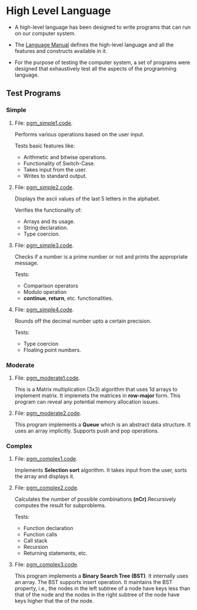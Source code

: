 # High Level Language

* A high-level language has been designed to write programs that can run on our computer system.

* The [Language Manual](https://github.com/PandaKing9660/RISC_Vs_US/blob/main/High_Level_Language/Language%20Manual.pdf) defines the high-level language and all the features and constructs available in it.

* For the purpose of testing the computer system, a set of programs were designed that exhaustively test all the aspects of the programming language. 


## Test Programs

### Simple 

1. File: [pgm_simple1.code](https://github.com/PandaKing9660/RISC_Vs_US/blob/main/High_Level_Language/pgm_simple1.code). 

    Performs various operations based on the user input. 
    
    Tests basic features like:
    * Arithmetic and bitwise operations.
    * Functionality of Switch-Case.
    * Takes input from the user.
    * Writes to standard output.


2. File: [pgm_simple2.code](https://github.com/PandaKing9660/RISC_Vs_US/blob/main/High_Level_Language/pgm_simple2.code). 

    Displays the ascii values of the last 5 letters in the alphabet.

    Verifies the functionality of:
    * Arrays and its usage.
    * String declaration.
    * Type coercion.

3. File: [pgm_simple3.code](https://github.com/PandaKing9660/RISC_Vs_US/blob/main/High_Level_Language/pgm_simple3.code). 

    Checks if a number is a prime number or not and prints the appropriate message.

    Tests: 
    * Comparison operators
    * Modulo operation
    * **continue**, **return**, etc. functionalities.

4. File: [pgm_simple4.code](https://github.com/PandaKing9660/RISC_Vs_US/blob/main/High_Level_Language/pgm_simple4.code). 

    Rounds off the decimal number upto a certain precision.

    Tests: 
    * Type coercion
    * Floating point numbers.

### Moderate 

1. File: [pgm_moderate1.code](https://github.com/PandaKing9660/RISC_Vs_US/blob/main/High_Level_Language/pgm_moderate1.code). 
    
    This is a Matrix multiplication (3x3) algorithm that uses 1d arrays to implement matrix. It implemets the matrices in **row-major** form. This program can reveal any potential memory allocation issues.

2. File: [pgm_moderate2.code](https://github.com/PandaKing9660/RISC_Vs_US/blob/main/High_Level_Language/pgm_moderate2.code).  

    This program implements a **Queue** which is an abstract data structure. It uses an array implicitly. Supports push and pop operations.

### Complex 

1. File: [pgm_complex1.code](https://github.com/PandaKing9660/RISC_Vs_US/blob/main/High_Level_Language/pgm_complex1.code).  

    Implements **Selection sort** algorithm. It takes input from the user, sorts the array and displays it.

2. File: [pgm_complex2.code](https://github.com/PandaKing9660/RISC_Vs_US/blob/main/High_Level_Language/pgm_complex2.code).

    Calculates the number of possible combinations **(nCr)**.Recursively computes the result for subproblems.

    Tests: 
    * Function declaration
    * Function calls
    * Call stack
    * Recursion
    * Returning statements, etc.

3. File: [pgm_complex3.code](https://github.com/PandaKing9660/RISC_Vs_US/blob/main/High_Level_Language/pgm_complex3.code).

    This program implements a **Binary Search Tree (BST)**. It internally uses an array. The BST supports insert operation. It maintains the BST property, i.e., the nodes in the left subtree of a node have keys less than that of the node and the nodes in the right subtree of the node have keys higher that the of the node.
















